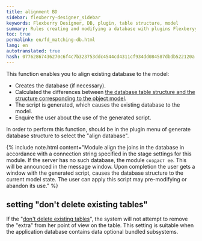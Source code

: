 ```yaml
--- 
title: alignment BD 
sidebar: flexberry-designer_sidebar 
keywords: Flexberry Designer, DB, plugin, table structure, model 
summary: Rules creating and modifying a database with plugins Flexberyy Desinger 
toc: true 
permalink: en/fd_matching-db.html 
lang: en 
autotranslated: true 
hash: 07762867436270c6f4c7b323753ddc4544cd4311cf934dd084587dbdb522120a 
--- 
```


This function enables you to align existing database to the model: 
* Creates the database (if necessary). 
* Calculated the differences between [the database table structure and the structure corresponding to the object model](fo_storing-data-objects.html). 
* The script is generated, which causes the existing database to the model. 
* Enquire the user about the use of the generated script. 

In order to perform this function, should be in the plugin menu of generate database structure to select the "align database". 

{% include note.html content="Module align the joins in the database in accordance with a connection string specified in the stage settings for this module. If the server has no such database, the module `создаст ее`. This will be announced in the message window. Upon completion the user gets a window with the generated script, causes the database structure to the current model state. The user can apply this script may pre-modifying or abandon its use." %} 

## setting "don't delete existing tables" 

If the "[don't delete existing tables](fd_configure-ms-sql-generator.html)", the system will not attempt to remove the "extra" from her point of view on the table. This setting is suitable when the application database contains data optional bundled subsystems. 




